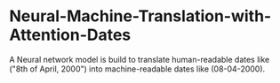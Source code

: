 # Neural-Machine-Translation-with-Attention-Dates
A Neural network model is build to translate human-readable dates like ("8th of April, 2000") into machine-readable dates like (08-04-2000).

